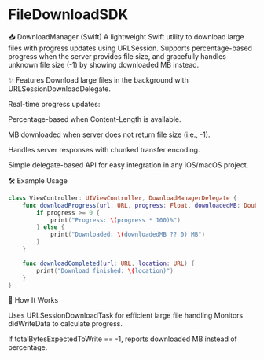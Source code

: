 # FileDownloadSDK
📥 DownloadManager (Swift)
A lightweight Swift utility to download large files with progress updates using URLSession.
Supports percentage-based progress when the server provides file size, and gracefully handles unknown file size (-1) by showing downloaded MB instead.

✨ Features
Download large files in the background with URLSessionDownloadDelegate.

Real-time progress updates:

Percentage-based when Content-Length is available.

MB downloaded when server does not return file size (i.e., -1).

Handles server responses with chunked transfer encoding.

Simple delegate-based API for easy integration in any iOS/macOS project.

🛠 Example Usage


```swift
class ViewController: UIViewController, DownloadManagerDelegate {
    func downloadProgress(url: URL, progress: Float, downloadedMB: Double?) {
        if progress >= 0 {
            print("Progress: \(progress * 100)%")
        } else {
            print("Downloaded: \(downloadedMB ?? 0) MB")
        }
    }

    func downloadCompleted(url: URL, location: URL) {
        print("Download finished: \(location)")
    }
}
```
🔹 How It Works

Uses URLSessionDownloadTask for efficient large file handling
Monitors didWriteData to calculate progress.

If totalBytesExpectedToWrite == -1, reports downloaded MB instead of percentage.
